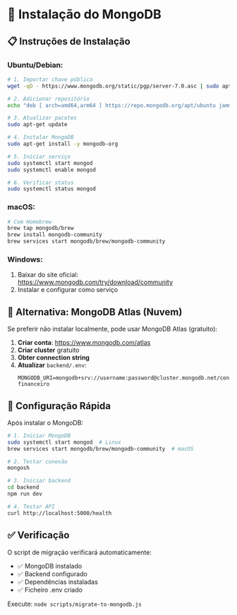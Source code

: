 # 🍃 Instalação do MongoDB

## 📋 Instruções de Instalação

### Ubuntu/Debian:
```bash
# 1. Importar chave pública
wget -qO - https://www.mongodb.org/static/pgp/server-7.0.asc | sudo apt-key add -

# 2. Adicionar repositório
echo "deb [ arch=amd64,arm64 ] https://repo.mongodb.org/apt/ubuntu jammy/mongodb-org/7.0 multiverse" | sudo tee /etc/apt/sources.list.d/mongodb-org-7.0.list

# 3. Atualizar pacotes
sudo apt-get update

# 4. Instalar MongoDB
sudo apt-get install -y mongodb-org

# 5. Iniciar serviço
sudo systemctl start mongod
sudo systemctl enable mongod

# 6. Verificar status
sudo systemctl status mongod
```

### macOS:
```bash
# Com Homebrew
brew tap mongodb/brew
brew install mongodb-community
brew services start mongodb/brew/mongodb-community
```

### Windows:
1. Baixar do site oficial: https://www.mongodb.com/try/download/community
2. Instalar e configurar como serviço

## 🚀 Alternativa: MongoDB Atlas (Nuvem)

Se preferir não instalar localmente, pode usar MongoDB Atlas (gratuito):

1. **Criar conta**: https://www.mongodb.com/atlas
2. **Criar cluster** gratuito
3. **Obter connection string**
4. **Atualizar** `backend/.env`:
   ```env
   MONGODB_URI=mongodb+srv://username:password@cluster.mongodb.net/controle-financeiro
   ```

## 🔧 Configuração Rápida

Após instalar o MongoDB:

```bash
# 1. Iniciar MongoDB
sudo systemctl start mongod  # Linux
brew services start mongodb/brew/mongodb-community  # macOS

# 2. Testar conexão
mongosh

# 3. Iniciar backend
cd backend
npm run dev

# 4. Testar API
curl http://localhost:5000/health
```

## ✅ Verificação

O script de migração verificará automaticamente:
- ✅ MongoDB instalado
- ✅ Backend configurado
- ✅ Dependências instaladas
- ✅ Ficheiro .env criado

Execute: `node scripts/migrate-to-mongodb.js`
